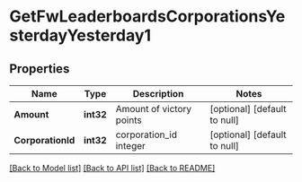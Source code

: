 # GetFwLeaderboardsCorporationsYesterdayYesterday1

## Properties
Name | Type | Description | Notes
------------ | ------------- | ------------- | -------------
**Amount** | **int32** | Amount of victory points | [optional] [default to null]
**CorporationId** | **int32** | corporation_id integer | [optional] [default to null]

[[Back to Model list]](../README.md#documentation-for-models) [[Back to API list]](../README.md#documentation-for-api-endpoints) [[Back to README]](../README.md)


